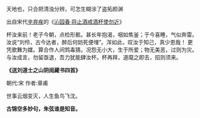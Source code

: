 天地也，只合把清浊分辨，可怎生糊涂了盗拓颜渊

出自宋代[辛弃疾](https://so.gushiwen.cn/authorv_a7900666497f.aspx)的《[沁园春·将止酒戒酒杯使勿近](https://so.gushiwen.cn/shiwenv_e0b818c93cab.aspx)》

杯汝来前！老子今朝，点检形骸。甚长年抱渴，咽如焦釜；于今喜睡，气似奔雷。汝说“刘伶，古今达者，醉后何妨死便埋”。浑如此，叹汝于知己，真少恩哉！
更凭歌舞为媒。算合作人间鸩毒猜。况怨无小大，生于所爱；物无美恶，过则为灾。与汝成言，勿留亟退，吾力犹能肆汝杯。杯再拜，道麾之即去，招则须来。

**《送刘道士之山阴阅藏书四首》**

朝代:宋  作者:章甫

世事云烟变灭，人生鱼鸟飞沈。

**古锦空多妙句，朱弦谁是知音。**
